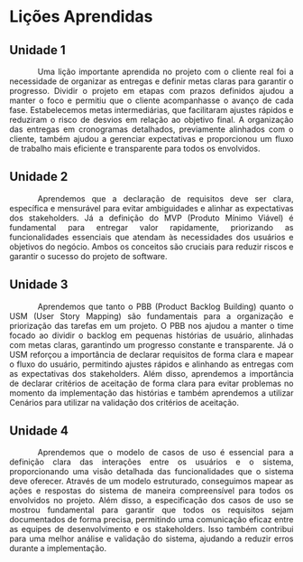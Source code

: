 # Lições Aprendidas

## Unidade 1
<p style="text-indent: 50px;text-align: justify;">Uma lição importante aprendida no projeto com o cliente real foi a necessidade de organizar as entregas e definir metas claras para garantir o progresso. Dividir o projeto em etapas com prazos definidos ajudou a manter o foco e permitiu que o cliente acompanhasse o avanço de cada fase. Estabelecemos metas intermediárias, que facilitaram ajustes rápidos e reduziram o risco de desvios em relação ao objetivo final. A organização das entregas em cronogramas detalhados, previamente alinhados com o cliente, também ajudou a gerenciar expectativas e proporcionou um fluxo de trabalho mais eficiente e transparente para todos os envolvidos.</p>

## Unidade 2
<p style="text-indent: 50px;text-align: justify;">Aprendemos que a declaração de requisitos deve ser clara, específica e mensurável para evitar ambiguidades e alinhar as expectativas dos stakeholders. Já a definição do MVP (Produto Mínimo Viável) é fundamental para entregar valor rapidamente, priorizando as funcionalidades essenciais que atendam às necessidades dos usuários e objetivos do negócio. Ambos os conceitos são cruciais para reduzir riscos e garantir o sucesso do projeto de software.</p>

## Unidade 3

<p style="text-indent: 50px;text-align: justify;">Aprendemos que tanto o PBB (Product Backlog Building) quanto o USM (User Story Mapping) são fundamentais para a organização e priorização das tarefas em um projeto. O PBB nos ajudou a manter o time focado ao dividir o backlog em pequenas histórias de usuário, alinhadas com metas claras, garantindo um progresso constante e transparente. Já o USM reforçou a importância de declarar requisitos de forma clara e mapear o fluxo do usuário, permitindo ajustes rápidos e alinhando as entregas com as expectativas dos stakeholders. Além disso,  aprendemos a importância de declarar critérios de aceitação de forma clara para evitar problemas no momento da implementação das histórias e também aprendemos a utilizar Cenários para utilizar na validação dos critérios de aceitação.</p>

## Unidade 4

<p style="text-indent: 50px;text-align: justify;">Aprendemos que o modelo de casos de uso é essencial para a definição clara das interações entre os usuários e o sistema, proporcionando uma visão detalhada das funcionalidades que o sistema deve oferecer. Através de um modelo estruturado, conseguimos mapear as ações e respostas do sistema de maneira compreensível para todos os envolvidos no projeto. Além disso, a especificação dos casos de uso se mostrou fundamental para garantir que todos os requisitos sejam documentados de forma precisa, permitindo uma comunicação eficaz entre as equipes de desenvolvimento e os stakeholders. Isso também contribui para uma melhor análise e validação do sistema, ajudando a reduzir erros durante a implementação.</p>